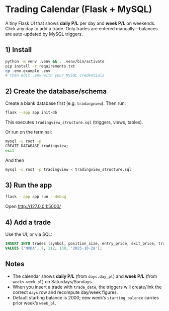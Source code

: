 
# Trading Calendar (Flask + MySQL)

A tiny Flask UI that shows **daily P/L** per day and **week P/L** on weekends.
Click any day to add a trade. Only trades are entered manually—balances are auto-updated by MySQL triggers.

## 1) Install
```bash
python -m venv .venv && . .venv/bin/activate
pip install -r requirements.txt
cp .env.example .env
# then edit .env with your MySQL credentials
```

## 2) Create the database/schema
Create a blank database first (e.g. `tradingview`). Then run:
```bash
flask --app app init-db
```
This executes `tradingview_structure.sql` (triggers, views, tables).

Or run on the terminal:
```bash
mysql -u root -p
CREATE DATABASE tradingview;
exit
```
And then
```bash
mysql -u root -p tradingview < tradingview_structure.sql
```

## 3) Run the app
```bash
flask --app app run --debug
```
Open http://127.0.0.1:5000/

## 4) Add a trade
Use the UI, or via SQL:
```sql
INSERT INTO trades (symbol, position_size, entry_price, exit_price, trade_date)
VALUES ('NVDA', 7, 112, 130, '2025-10-28');
```

## Notes
- The calendar shows **daily P/L** (from `days.day_pl`) and **week P/L** (from `weeks.week_pl`) on Saturdays/Sundays.
- When you insert a trade with `trade_date`, the triggers will create/link the correct `days` row and recompute day/week figures.
- Default starting balance is 2000; new week’s `starting_balance` carries prior week’s `week_pl`.

